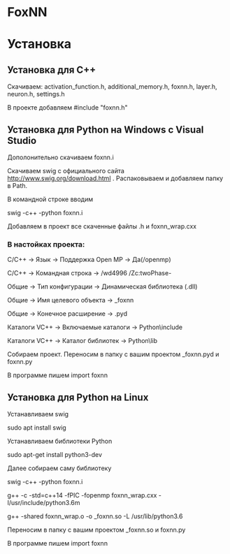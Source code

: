 # FoxNN

# Установка
## Установка для С++
Скачиваем:
activation_function.h, additional_memory.h, foxnn.h, layer.h, neuron.h, settings.h

В проекте добавляем #include "foxnn.h"

## Установка для Python на Windows с Visual Studio
Дополонительно скачиваем foxnn.i

Скачиваем swig с официального сайта http://www.swig.org/download.html . Распаковываем и добавляем папку в Path. 

В командной строке вводим 

swig -c++ -python foxnn.i

Добавляем в проект все скаченные файлы .h и foxnn_wrap.cxx

### В настойках проекта:

С/С++ -> Язык -> Поддержка Open MP -> Да(/openmp)

С/С++ -> Командная строка -> /wd4996 /Zc:twoPhase- 

Общие -> Тип конфигурации -> Динамическая библиотека (.dll)

Общие -> Имя целевого объекта -> _foxnn

Общие -> Конечное расширение -> .pyd

Каталоги VC++ -> Включаемые каталоги -> Python\include

Каталоги VC++ -> Каталог библиотек -> Python\lib

Собираем проект. Переносим в папку с вашим проектом _foxnn.pyd и foxnn.py

В программе пишем import foxnn

## Установка для Python на Linux

Устанавливаем swig

sudo apt install swig

Устанавливаем библиотеки Python

sudo apt-get install python3-dev

Далее собираем саму библиотеку

swig -c++ -python foxnn.i

g++ -c -std=c++14 -fPIC -fopenmp foxnn_wrap.cxx -I/usr/include/python3.6m

g++ -shared foxnn_wrap.o -o _foxnn.so -L /usr/lib/python3.6

Переносим в папку с вашим проектом _foxnn.so и foxnn.py

В программе пишем import foxnn
